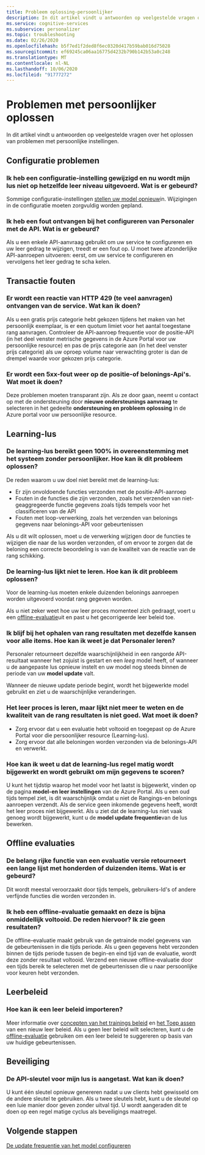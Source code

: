 ```yaml
---
title: Probleem oplossing-persoonlijker
description: In dit artikel vindt u antwoorden op veelgestelde vragen over het oplossen van problemen met persoonlijke instellingen.
ms.service: cognitive-services
ms.subservice: personalizer
ms.topic: troubleshooting
ms.date: 02/26/2020
ms.openlocfilehash: b5f7ed1f2ded8f6ec0320d417b59bab016d75028
ms.sourcegitcommit: ef69245ca06aa16775d4232b790b142b53a0c248
ms.translationtype: MT
ms.contentlocale: nl-NL
ms.lasthandoff: 10/06/2020
ms.locfileid: "91777272"
---
```

# <a name="personalizer-troubleshooting"></a>Problemen met persoonlijker oplossen

In dit artikel vindt u antwoorden op veelgestelde vragen over het oplossen van problemen met persoonlijke instellingen.

## <a name="configuration-issues"></a>Configuratie problemen

### <a name="i-changed-a-configuration-setting-and-now-my-loop-isnt-performing-at-the-same-learning-level-what-happened"></a>Ik heb een configuratie-instelling gewijzigd en nu wordt mijn lus niet op hetzelfde leer niveau uitgevoerd. Wat is er gebeurd?

Sommige configuratie-instellingen [stellen uw model opnieuw](how-to-settings.md#settings-that-include-resetting-the-model)in. Wijzigingen in de configuratie moeten zorgvuldig worden gepland.

### <a name="when-configuring-personalizer-with-the-api-i-received-an-error-what-happened"></a>Ik heb een fout ontvangen bij het configureren van Personaler met de API. Wat is er gebeurd?

Als u een enkele API-aanvraag gebruikt om uw service te configureren en uw leer gedrag te wijzigen, treedt er een fout op. U moet twee afzonderlijke API-aanroepen uitvoeren: eerst, om uw service te configureren en vervolgens het leer gedrag te scha kelen.

## <a name="transaction-errors"></a>Transactie fouten

### <a name="i-get-an-http-429-too-many-requests-response-from-the-service-what-can-i-do"></a>Er wordt een reactie van HTTP 429 (te veel aanvragen) ontvangen van de service. Wat kan ik doen?

Als u een gratis prijs categorie hebt gekozen tijdens het maken van het persoonlijk exemplaar, is er een quotum limiet voor het aantal toegestane rang aanvragen. Controleer de API-aanroep frequentie voor de positie-API (in het deel venster metrische gegevens in de Azure Portal voor uw persoonlijke resource) en pas de prijs categorie aan (in het deel venster prijs categorie) als uw oproep volume naar verwachting groter is dan de drempel waarde voor gekozen prijs categorie.

### <a name="im-getting-a-5xx-error-on-rank-or-reward-apis-what-should-i-do"></a>Er wordt een 5xx-fout weer op de positie-of belonings-Api's. Wat moet ik doen?

Deze problemen moeten transparant zijn. Als ze door gaan, neemt u contact op met de ondersteuning door **nieuwe ondersteunings aanvraag** te selecteren in het gedeelte **ondersteuning en probleem oplossing** in de Azure portal voor uw persoonlijke resource.

## <a name="learning-loop"></a>Learning-lus

### <a name="the-learning-loop-doesnt-attain-a-100-match-to-the-system-without-personalizer-how-do-i-fix-this"></a>De learning-lus bereikt geen 100% in overeenstemming met het systeem zonder persoonlijker. Hoe kan ik dit probleem oplossen?

De reden waarom u uw doel niet bereikt met de learning-lus:
* Er zijn onvoldoende functies verzonden met de positie-API-aanroep
* Fouten in de functies die zijn verzonden, zoals het verzenden van niet-geaggregeerde functie gegevens zoals tijds tempels voor het classificeren van de API
* Fouten met loop-verwerking, zoals het verzenden van belonings gegevens naar belonings-API voor gebeurtenissen

Als u dit wilt oplossen, moet u de verwerking wijzigen door de functies te wijzigen die naar de lus worden verzonden, of om ervoor te zorgen dat de beloning een correcte beoordeling is van de kwaliteit van de reactie van de rang schikking.

### <a name="the-learning-loop-doesnt-seem-to-learn-how-do-i-fix-this"></a>De learning-lus lijkt niet te leren. Hoe kan ik dit probleem oplossen?

Voor de learning-lus moeten enkele duizenden belonings aanroepen worden uitgevoerd voordat rang gegeven worden.

Als u niet zeker weet hoe uw leer proces momenteel zich gedraagt, voert u een [offline-evaluatie](concepts-offline-evaluation.md)uit en past u het gecorrigeerde leer beleid toe.

### <a name="i-keep-getting-rank-results-with-all-the-same-probabilities-for-all-items-how-do-i-know-personalizer-is-learning"></a>Ik blijf bij het ophalen van rang resultaten met dezelfde kansen voor alle items. Hoe kan ik weet je dat Personaler leren?

Personaler retourneert dezelfde waarschijnlijkheid in een rangorde API-resultaat wanneer het zojuist is gestart en een _leeg_ model heeft, of wanneer u de aangepaste lus opnieuw instelt en uw model nog steeds binnen de periode van uw **model update** valt.

Wanneer de nieuwe update periode begint, wordt het bijgewerkte model gebruikt en ziet u de waarschijnlijke veranderingen.

### <a name="the-learning-loop-was-learning-but-seems-to-not-learn-anymore-and-the-quality-of-the-rank-results-isnt-that-good-what-should-i-do"></a>Het leer proces is leren, maar lijkt niet meer te weten en de kwaliteit van de rang resultaten is niet goed. Wat moet ik doen?

* Zorg ervoor dat u een evaluatie hebt voltooid en toegepast op de Azure Portal voor die persoonlijker resource (Learning-lus).
* Zorg ervoor dat alle beloningen worden verzonden via de belonings-API en verwerkt.

### <a name="how-do-i-know-that-the-learning-loop-is-getting-updated-regularly-and-is-used-to-score-my-data"></a>Hoe kan ik weet u dat de learning-lus regel matig wordt bijgewerkt en wordt gebruikt om mijn gegevens te scoren?

U kunt het tijdstip waarop het model voor het laatst is bijgewerkt, vinden op de pagina **model-en leer instellingen** van de Azure Portal. Als u een oud tijds tempel ziet, is dit waarschijnlijk omdat u niet de Rangings-en belonings aanroepen verzendt. Als de service geen inkomende gegevens heeft, wordt het leer proces niet bijgewerkt. Als u ziet dat de learning-lus niet vaak genoeg wordt bijgewerkt, kunt u de **model update frequentie**van de lus bewerken.

## <a name="offline-evaluations"></a>Offline evaluaties

### <a name="an-offline-evaluations-feature-importance-returns-a-long-list-with-hundreds-or-thousands-of-items-what-happened"></a>De belang rijke functie van een evaluatie versie retourneert een lange lijst met honderden of duizenden items. Wat is er gebeurd?

Dit wordt meestal veroorzaakt door tijds tempels, gebruikers-Id's of andere verfijnde functies die worden verzonden in.

### <a name="i-created-an-offline-evaluation-and-it-succeeded-almost-instantly-why-is-that-i-dont-see-any-results"></a>Ik heb een offline-evaluatie gemaakt en deze is bijna onmiddellijk voltooid. De reden hiervoor? Ik zie geen resultaten?

De offline-evaluatie maakt gebruik van de getrainde model gegevens van de gebeurtenissen in die tijds periode. Als u geen gegevens hebt verzonden binnen de tijds periode tussen de begin-en eind tijd van de evaluatie, wordt deze zonder resultaat voltooid. Verzend een nieuwe offline-evaluatie door een tijds bereik te selecteren met de gebeurtenissen die u naar persoonlijke voor keuren hebt verzonden.

## <a name="learning-policy"></a>Leerbeleid

### <a name="how-do-i-import-a-learning-policy"></a>Hoe kan ik een leer beleid importeren?

Meer informatie over [concepten van het trainings beleid](concept-active-learning.md#understand-learning-policy-settings) en [het Toep assen](how-to-manage-model.md) van een nieuw leer beleid. Als u geen leer beleid wilt selecteren, kunt u de [offline-evaluatie](how-to-offline-evaluation.md) gebruiken om een leer beleid te suggereren op basis van uw huidige gebeurtenissen.


## <a name="security"></a>Beveiliging

### <a name="the-api-key-for-my-loop-has-been-compromised-what-can-i-do"></a>De API-sleutel voor mijn lus is aangetast. Wat kan ik doen?

U kunt één sleutel opnieuw genereren nadat u uw clients hebt gewisseld om de andere sleutel te gebruiken. Als u twee sleutels hebt, kunt u de sleutel op een luie manier door geven zonder uitval tijd. U wordt aangeraden dit te doen op een regel matige cyclus als beveiligings maatregel.


## <a name="next-steps"></a>Volgende stappen

[De update frequentie van het model configureren](how-to-settings.md#model-update-frequency)